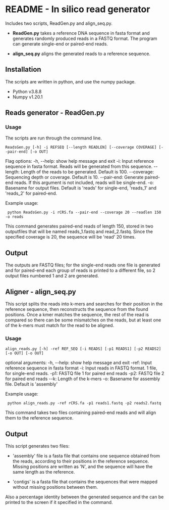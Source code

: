 # README - In silico read generator

Includes two scripts, ReadGen.py and align_seq.py.

- **ReadGen.py** takes a reference DNA sequence in fasta format and generates
randomly produced reads in a FASTQ format. The program can generate single-end
or paired-end reads.

- **align_seq.py** aligns the generated reads to a reference sequence.

## Installation
The scripts are written in python, and use the numpy package.
- Python v3.8.8
- Numpy v1.20.1

## Reads generator - ReadGen.py
### Usage
The scripts are run through the command line.

 ```
 ReadsGen.py [-h] -i REFSEQ [--length READLEN] [--coverage COVERAGE] [--pair-end] [-o OUT]
 ```

 Flag options:
   -h, --help:           show help message and exit
   -i:           Input reference sequence in fasta format. Reads will be generated from this sequence.
   --length:     Length of the reads to be generated. Default is 100.
   --coverage:  Sequencing depth or coverage. Default is 10.
   --pair-end:       Generate paired-end reads. If this argument is not included, reads will be single-end.
   -o:               Basename for output files. Default is 'reads' for single-end, 'reads_1' and 'reads_2' for paired-end.

 Example usage:
```
 python ReadsGen.py -i rCRS.fa --pair-end --coverage 20 --readlen 150 -o reads
 ```
 This command generates paired-end reads of length 150, stored in two outputfiles
that will be named reads_1.fastq and read_2.fastq. Since the specified coverage
is 20, the sequence will be 'read' 20 times.

## Output
The outputs are FASTQ files; for the single-end reads one file is generated and
for paired-end each group of reads is printed to a different file, so 2 output
files numbered 1 and 2 are generated.

## Aligner - align_seq.py
This script splits the reads into k-mers and searches for their position in
the reference sequence, then reconstructs the sequence from the found positions.
Once a kmer matches the sequence, the rest of the read is compared so there
can be some mismatches on the reads, but at least one of the k-mers must match
for the read to be aligned.

### Usage

 ```
 align_reads.py [-h] -ref REF_SEQ [-i READS] [-p1 READS1] [-p2 READS2] [-o OUT] [-o OUT]
 ```
 optional arguments:
   -h, --help:   show help message and exit
   -ref:  Input reference sequence in fasta format
   -i:      Input reads in FASTQ format. 1 file, for single-end reads.
   -p1:    FASTQ file 1 for paired end reads
   -p2:   FASTQ file 2 for paired end reads
   --k: Length of the k-mers
   -o:        Basename for assembly file. Default is 'assembly'

 Example usage:
```
 python align_reads.py -ref rCRS.fa -p1 reads1.fastq -p2 reads2.fastq
 ```
This command takes two files containing paired-end reads and will align them
to the reference sequence.

## Output
This script generates two files:

- 'assembly' file is a fasta file that contains one sequence obtained from the
reads, according to their positions in the reference sequence. Missing positions
are written as 'N', and the sequence will have the same length as the reference.

- 'contigs' is a fasta file that contains the sequences that were mapped
without missing positions between them.

Also a percentage identity between the generated sequence and the can be printed to the screen if it specified in the
command.
